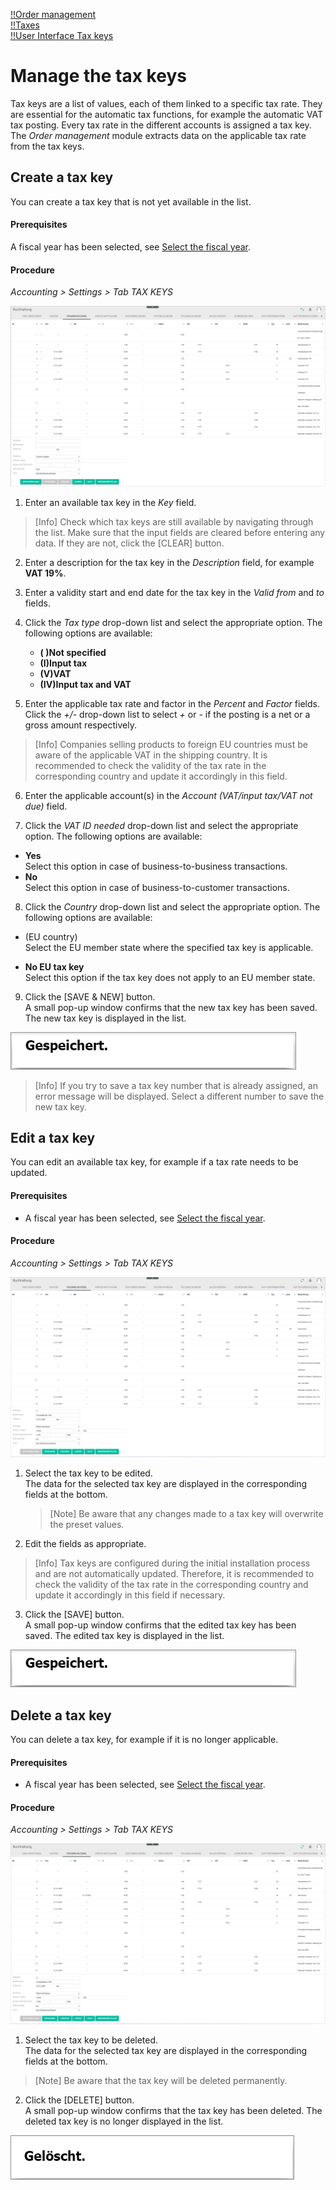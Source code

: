 [!!Order management](../../RetailSuiteFaktBase/Overview/01_General.md)  
[!!Taxes](../../Taxes/Overview/01_General.md)  
[!!User Interface Tax keys](../UserInterface/02c_TaxKeys.md)  


# Manage the tax keys

Tax keys are a list of values, each of them linked to a specific tax rate. They are essential for the automatic tax functions, for example the automatic VAT tax posting. Every tax rate in the different accounts is assigned a tax key. The *Order management* module extracts data on the applicable tax rate from the tax keys.


## Create a tax key

You can create a tax key that is not yet available in the list.

#### Prerequisites

A fiscal year has been selected, see [Select the fiscal year](../Operation/01_SelectFiscalYear.md).

#### Procedure

*Accounting > Settings > Tab TAX KEYS*

![Create a tax key](../../Assets/Screenshots/RetailSuiteAccounting/Settings/TaxKeys/CreateTaxKey.png "[Create a tax key]")

1. Enter an available tax key in the *Key* field.

  > [Info] Check which tax keys are still available by navigating through the list. Make sure that the input fields are cleared before entering any data. If they are not, click the [CLEAR] button.

2. Enter a description for the tax key in the *Description* field, for example **VAT 19%**.

3. Enter a validity start and end date for the tax key in the *Valid from* and *to* fields.

4. Click the *Tax type* drop-down list and select the appropriate option. The following options are available:

    - **( )Not specified**
    - **(I)Input tax**
    - **(V)VAT**
    - **(IV)Input tax and VAT**


5. Enter the applicable tax rate and factor in the *Percent* and *Factor* fields. Click the *+/-* drop-down list to select *+* or *-* if the posting is a net or a gross amount respectively.

  > [Info] Companies selling products to foreign EU countries must be aware of the applicable VAT in the shipping country. It is recommended to check the validity of the tax rate in the corresponding country and update it accordingly in this field.

  [comment]: <> (Check!)

6. Enter the applicable account(s) in the *Account (VAT/input tax/VAT not due)* field.

7. Click the *VAT ID needed* drop-down list and select the appropriate option. The following options are available:

  - **Yes**  
  Select this option in case of business-to-business transactions.
  - **No**  
  Select this option in case of business-to-customer transactions.


8. Click the *Country* drop-down list and select the appropriate option. The following options are available:

  - (EU country)  
  Select the EU member state where the specified tax key is applicable.

  - **No EU tax key**  
  Select this option if the tax key does not apply to an EU member state.

[comment]: <> (FH: Stimmt das so? Kein EG-Steuerschlüssel Option in Drop-down-Liste wird nicht nur bei Drittländern angezeigt.)

9. Click the [SAVE & NEW] button.  
  A small pop-up window confirms that the new tax key has been saved. The new tax key is displayed in the list.

  ![Saved](../../Assets/Screenshots/RetailSuiteAccounting/Settings/TaxKeys/Saved.png "[Saved]")

  > [Info] If you try to save a tax key number that is already assigned, an error message will be displayed. Select a different number to save the new tax key.


## Edit a tax key

You can edit an available tax key, for example if a tax rate needs to be updated.

#### Prerequisites

- A fiscal year has been selected, see [Select the fiscal year](../Operation/01_SelectFiscalYear.md).

#### Procedure

*Accounting > Settings > Tab TAX KEYS*

![Edit a tax key](../../Assets/Screenshots/RetailSuiteAccounting/Settings/TaxKeys/EditTaxKey.png "[Edit a tax key]")

1. Select the tax key to be edited.   
The data for the selected tax key are displayed in the corresponding fields at the bottom.

    > [Note] Be aware that any changes made to a tax key will overwrite the preset values.

2. Edit the fields as appropriate.  

  > [Info] Tax keys are configured during the initial installation process and are not automatically updated. Therefore, it is recommended to check the validity of the tax rate in the corresponding country and update it accordingly in this field if necessary.

3. Click the [SAVE] button.   
A small pop-up window confirms that the edited tax key has been saved. The edited tax key is displayed in the list.

  ![Saved](../../Assets/Screenshots/RetailSuiteAccounting/Settings/TaxKeys/Saved.png "[Saved]")

## Delete a tax key

You can delete a tax key, for example if it is no longer applicable.

#### Prerequisites

- A fiscal year has been selected, see [Select the fiscal year](../Operation/01_SelectFiscalYear.md).

#### Procedure

*Accounting > Settings > Tab TAX KEYS*

![Delete a tax key](../../Assets/Screenshots/RetailSuiteAccounting/Settings/TaxKeys/EditTaxKey.png "[Delete a tax key]")

1. Select the tax key to be deleted.  
The data for the selected tax key are displayed in the corresponding fields at the bottom.  

  > [Note] Be aware that the tax key will be deleted permanently.

2. Click the [DELETE] button.  
  A small pop-up window confirms that the tax key has been deleted. The deleted tax key is no longer displayed in the list.

  ![Deleted](../../Assets/Screenshots/RetailSuiteAccounting/Settings/TaxKeys/Deleted.png "[Deleted]")

